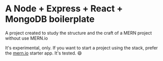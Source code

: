 A Node + Express + React + MongoDB boilerplate
===============================================

A project created to study the structure and the craft of a MERN project without use MERN.io

It's experimental, only. If you want to start a project using the stack, prefer the [mern.io](http://mern.io/) starter app. It's tested. :smile:
